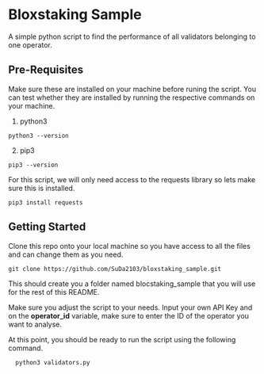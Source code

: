 # Bloxstaking Sample

A simple python script to find the performance of all validators belonging to one operator. 


## Pre-Requisites

Make sure these are installed on your machine before runing the script. You can test whether they are installed by running the respective commands on your machine. 

1. python3

```
python3 --version
```

2. pip3

```
pip3 --version
```

For this script, we will only need access to the requests library so lets make sure this is installed. 

```
pip3 install requests
```


## Getting Started
Clone this repo onto your local machine so you have access to all the files and can change them as you need.

```
git clone https://github.com/SuDa2103/bloxstaking_sample.git
```
This should create you a folder named blocstaking_sample that you will use for the rest of this README.

Make sure you adjust the script to your needs. Input your own API Key and on the **operator_id** variable, make sure to enter the ID of the operator you want to analyse. 

At this point, you should be ready to run the script using the following command. 
```
  python3 validators.py
```
